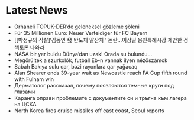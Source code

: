 # Latest News
-  Orhaneli TOPUK-DER’de geleneksel gözleme şöleni
-  Für 35 Millionen Euro: Neuer Verteidiger für FC Bayern
-  [[박정규의 작살]‘김동연 發 반도체 말잔치 ’ 논란…이상일 용인특례시장 제안한 정책토론 나와라
-  NASA bir yer buldu Dünya’dan uzak! Orada su bulundu...
-  Megőrültek a szurkolók, futball Eb-n vannak ilyen nézőszámok
-  Sabah Bakıya sulu qar, bəzi rayonlara qar yağacaq
-  Alan Shearer ends 39-year wait as Newcastle reach FA Cup fifth round with Fulham win
-  Дерматолог рассказал, почему появляются темные круги под глазами
-  Каранга оправи проблемите с документите си и тръгна към лагера на ЦСКА
-  North Korea fires cruise missiles off east coast, Seoul reports
